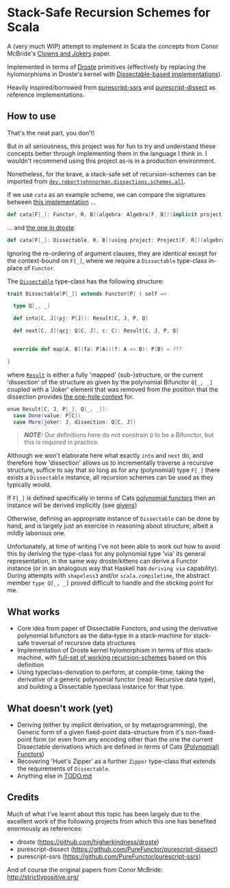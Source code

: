 # Stack-Safe Recursion Schemes for Scala

A (very much WIP) attempt to implement in Scala the concepts from Conor McBride's [Clowns and Jokers](https://personal.cis.strath.ac.uk/conor.mcbride/Dissect.pdf) paper. 

Implemented in terms of [Droste](https://github.com/higherkindness/droste) primitives (effectively by replacing the hylomorphisms in Droste's kernel with [Dissectable-based implementations](src/main/scala/schemes/package.scala)).

Heavily inspired/borrowed from [purescript-ssrs](https://github.com/purefunctor/purescript-ssrs) and [purescript-dissect](https://github.com/PureFunctor/purescript-dissect) as reference implementations.

## How to use

That's the neat part, you don't! 

But in all seriousness, this project was for fun to try and understand these concepts better through implementing them in the language I think in. I wouldn't recommend using this project as-is in a production environment.

Nonetheless, for the brave, a stack-safe set of recursion-schemes can be imported from [`dev.robertjohnnorman.dissections.schemes.all`](src/main/scala/schemes/package.scala).

If we use `cata` as an example scheme, we can compare the signatures between [this implementation](src/main/scala/schemes/Folds.scala) ... 

```scala
def cata[F[_]: Functor, R, B](algebra: Algebra[F, B])(implicit project: Project[F, R]): R => B = ???
```
... and [the one in droste](https://github.com/higherkindness/droste/blob/193dff211372cad473efff0e1ee0d02a887bbf43/modules/core/src/main/scala/higherkindness/droste/scheme.scala#L55).

```scala
def cata[F[_]: Dissectable, R, B](using project: Project[F, R])(algebra: Algebra[F, B]): R => B = ???
```

Ignoring the re-ordering of argument clauses, they are identical except for the context-bound on `F[_]`, where we require a `Dissectable` type-class in-place of `Functor`.

The [`Dissectable`](src/main/scala/Dissectable.scala) type-class has the following structure:

```scala
trait Dissectable[P[_]] extends Functor[P] { self =>

  type Q[_, _]

  def into[C, J](pj: P[J]): Result[C, J, P, Q]

  def next[C, J](qcj: Q[C, J], c: C): Result[C, J, P, Q]


  override def map[A, B](fa: P[A])(f: A => B): P[B] = ???

}
```

where [`Result`](src/main/scala/data/Result.scala) is either a fully 'mapped' (sub-)structure, or the current 'dissection' of the structure as given by the polynomial Bifunctor `Q[_, _]` coupled with a 'Joker' element that was removed from the position that the dissection provides [the one-hole context](http://strictlypositive.org/diff.pdf) for.

```scala
enum Result[C, J, P[_], Q[_, _]]:
  case Done(value: P[C])
  case More(joker: J, dissection: Q[C, J])
```

> **_NOTE:_** Our definitions here do not constrain `Q` to be a Bifunctor, but this is required in practice.

Although we won't elaborate here what exactly `into` and `next` do, and therefore how 'dissection' allows us to incrementally traverse a recursive structure, suffice to say that so long as for any (polynomial) type `F[_]` there exists a `Dissectable` instance, all recursion schemes can be used as they typically would.

If `F[_]` is defined specifically in terms of Cats [polynomial functors](src/main/scala/polynomials/functors/package.scala) then an instance will be derived implicitly (see [givens](src/main/scala/Dissectable.scala))

Otherwise, defining an appropriate instance of `Dissectable` can be done by hand, and is largely just an exercise in reasoning about structure, albeit a mildly laborious one.

Unfortunately, at time of writing I've not been able to work out how to avoid this by deriving the type-class for any polynomial type 'via' its general representation, in the same way droste/kittens can derive a Functor instance (or in an analogous way that Haskell has `deriving via` capability). During attempts with `shapeless3` and/or `scala.compiletime`, the abstract member `type Q[_, _]` proved difficult to handle and the sticking point for me.

## What works

- Core idea from paper of Dissectable Functors, and using the derivative polynomial bifunctors as the data-type in a stack-machine for stack-safe traversal of recursive data structures
- Implementation of Droste kernel hylomorphism in terms of this stack-machine, with [full-set of working recursion-schemes](src/main/scala/schemes/) based on this definition
- Using typeclass-derivation to perform, at compile-time, taking the derivative of a generic polynomial functor (read: Recursive data type), and building a Dissectable typeclass instance for that type.


## What doesn't work (yet)

- Deriving (either by implicit derivation, or by metaprogramming), the Generic form of a given fixed-point data-structure from it's non-fixed-point form (or even from any encoding other than the one the current Dissectable derivations which are defined in terms of Cats [(Polynomial) Functors](src/main/scala/polynomials/functors/package.scala))
- Recovering 'Huet's Zipper' as a further `Zipper` type-class that extends the requirements of `Dissectable`.
- Anything else in [TODO.md](TODO.md)

## Credits

Much of what I've learnt about this topic has been largely due to the excellent work of the following projects from which this one has benefited enormously as references:

- droste (https://github.com/higherkindness/droste)
- purescript-dissect (https://github.com/PureFunctor/purescript-dissect)
- purescript-ssrs (https://github.com/PureFunctor/purescript-ssrs)

And of course the original papers from Conor McBride: http://strictlypositive.org/

